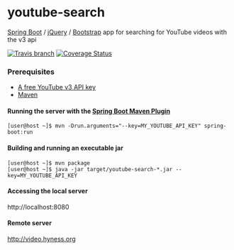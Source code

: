 # youtube-search
[Spring Boot](http://projects.spring.io/spring-boot/) / [jQuery](https://jquery.com/) / [Bootstrap](https://getbootstrap.com/) app for searching for YouTube videos with the v3 api

[![Travis branch](https://img.shields.io/travis/hyness/youtube-search/develop.svg?style=flat-square)](https://travis-ci.org/hyness/youtube-search)
[![Coverage Status](https://coveralls.io/repos/github/hyness/youtube-search/badge.svg?branch=develop)](https://coveralls.io/github/hyness/youtube-search?branch=develop)

### Prerequisites
* [A free YouTube v3 API key](https://developers.google.com/youtube/registering_an_application#Create_API_Keys)
* [Maven](http://maven.apache.org)

#### Running the server with the [Spring Boot Maven Plugin](https://docs.spring.io/spring-boot/docs/current/maven-plugin/run-mojo.html)
```
[user@host ~]$ mvn -Drun.arguments="--key=MY_YOUTUBE_API_KEY" spring-boot:run
```

#### Building and running an executable jar
```
[user@host ~]$ mvn package
[user@host ~]$ java -jar target/youtube-search-*.jar --key=MY_YOUTUBE_API_KEY
```

#### Accessing the local server
http://localhost:8080

#### Remote server
http://video.hyness.org
